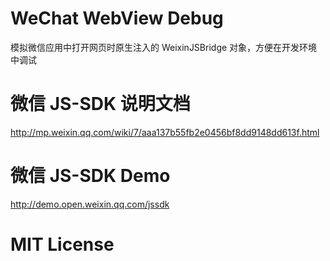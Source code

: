 # WeChat WebView Debug

模拟微信应用中打开网页时原生注入的 WeixinJSBridge 对象，方便在开发环境中调试

# 微信 JS-SDK 说明文档

http://mp.weixin.qq.com/wiki/7/aaa137b55fb2e0456bf8dd9148dd613f.html


# 微信 JS-SDK Demo

http://demo.open.weixin.qq.com/jssdk

# MIT License
